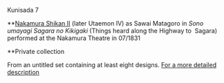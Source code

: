 Kunisada 7

**[Nakamura Shikan II](/exhibition/group-20) (later Utaemon IV) as Sawai Matagoro in _Sono umayagi Sagara no Kikigaki_ (Things heard along the Highway to  Sagara) performed at the Nakamura Theatre in 07/1831


**Private collection

From an untitled set containing at least eight designs. [For a more detailed description](../textosode.htm)
